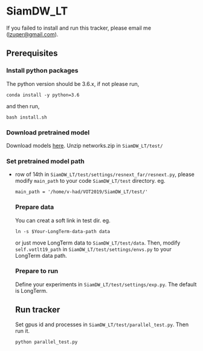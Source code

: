 # SiamDW_LT

If you failed to install and run this tracker, please email me (lzuqer@gmail.com).

## Prerequisites
### Install python packages
The python version should be 3.6.x, if not please run,
```
conda install -y python=3.6
```

and then run,
```
bash install.sh
```

### Download pretrained model
Download models [here](https://drive.google.com/open?id=1fJ_V5WCKROoBseLBQk3xALBqWaMb0kY8).
Unzip networks.zip in `SiamDW_LT/test/`

### Set pretrained model path
- row of 14th in `SiamDW_LT/test/settings/resnext_far/resnext.py`,
  please modify `main_path` to your code `SiamDW_LT/test` directory. eg.
  ```
  main_path = '/home/v-had/VOT2019/SiamDW_LT/test/'
  ```

  ### Prepare data
  You can creat a soft link in test dir. eg.
  ```
  ln -s $Your-LongTerm-data-path data
  ```
  or just move LongTerm data to `SiamDW_LT/test/data`.
  Then, modify `self.votlt19_path` in `SiamDW_LT/test/settings/envs.py` to your LongTerm data path.

  ### Prepare to run
  Define your experiments in `SiamDW_LT/test/settings/exp.py`. The default is LongTerm.

  ## Run tracker
  Set gpus id and processes in `SiamDW_LT/test/parallel_test.py`.
  Then run it.
  ```
  python parallel_test.py

